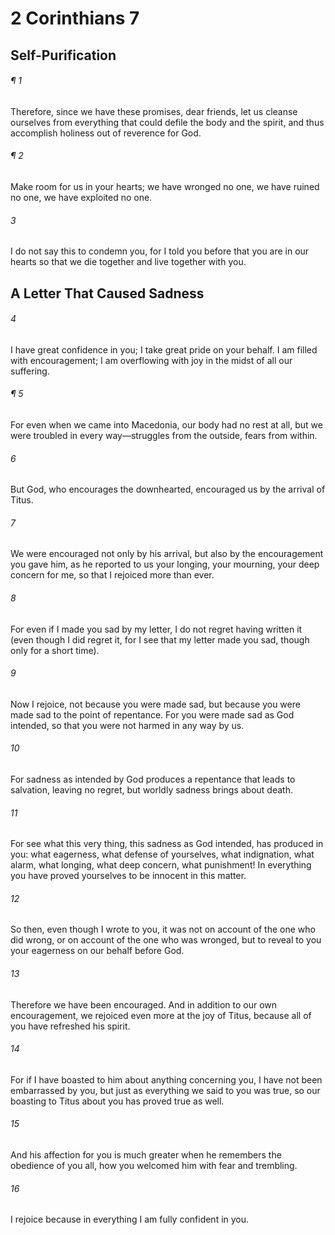 # 2 Corinthians 7
## Self-Purification
###### ¶ 1
Therefore, since we have these promises, dear friends, let us cleanse ourselves from everything that could defile the body and the spirit, and thus accomplish holiness out of reverence for God.
###### ¶ 2
Make room for us in your hearts; we have wronged no one, we have ruined no one, we have exploited no one.
###### 3
I do not say this to condemn you, for I told you before that you are in our hearts so that we die together and live together with you.
## A Letter That Caused Sadness
###### 4
I have great confidence in you; I take great pride on your behalf. I am filled with encouragement; I am overflowing with joy in the midst of all our suffering.
###### ¶ 5
For even when we came into Macedonia, our body had no rest at all, but we were troubled in every way—struggles from the outside, fears from within.
###### 6
But God, who encourages the downhearted, encouraged us by the arrival of Titus.
###### 7
We were encouraged not only by his arrival, but also by the encouragement you gave him, as he reported to us your longing, your mourning, your deep concern for me, so that I rejoiced more than ever.
###### 8
For even if I made you sad by my letter, I do not regret having written it (even though I did regret it, for I see that my letter made you sad, though only for a short time).
###### 9
Now I rejoice, not because you were made sad, but because you were made sad to the point of repentance. For you were made sad as God intended, so that you were not harmed in any way by us.
###### 10
For sadness as intended by God produces a repentance that leads to salvation, leaving no regret, but worldly sadness brings about death.
###### 11
For see what this very thing, this sadness as God intended, has produced in you: what eagerness, what defense of yourselves, what indignation, what alarm, what longing, what deep concern, what punishment! In everything you have proved yourselves to be innocent in this matter.
###### 12
So then, even though I wrote to you, it was not on account of the one who did wrong, or on account of the one who was wronged, but to reveal to you your eagerness on our behalf before God.
###### 13
Therefore we have been encouraged. And in addition to our own encouragement, we rejoiced even more at the joy of Titus, because all of you have refreshed his spirit.
###### 14
For if I have boasted to him about anything concerning you, I have not been embarrassed by you, but just as everything we said to you was true, so our boasting to Titus about you has proved true as well.
###### 15
And his affection for you is much greater when he remembers the obedience of you all, how you welcomed him with fear and trembling.
###### 16
I rejoice because in everything I am fully confident in you.
